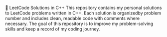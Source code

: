 📘 LeetCode Solutions in C++
This repository contains my personal solutions to LeetCode problems written in C++. Each solution is organizedby problem number and includes clean, 
readable code with comments where necessary. The goal of this repository is to improve my problem-solving skills and keep a record of my coding journey.

